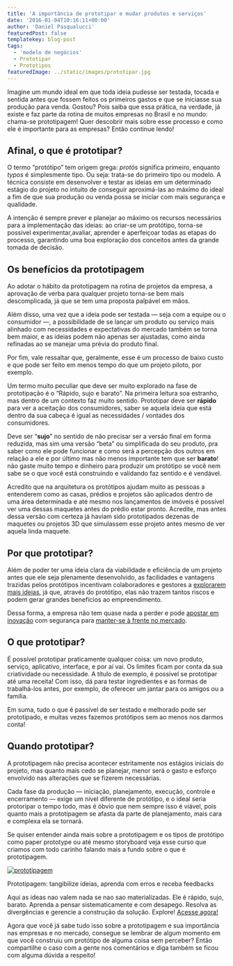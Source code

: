 ```yaml
---
title: 'A importância de prototipar e mudar produtos e serviços'
date: '2016-01-04T10:16:11+00:00'
author: 'Daniel Pasqualucci'
featuredPost: false
templatekey: blog-post
tags:
  - 'modelo de negócios'
  - Prototipar
  - Prototipos
featuredImage: ../static/images/prototipar.jpg
---
```


Imagine um mundo ideal em que toda ideia pudesse ser testada, tocada e sentida antes que fossem feitos os primeiros gastos e que se iniciasse sua produção para venda. Gostou? Pois saiba que essa prática, na verdade, já existe e faz parte da rotina de muitos empresas no Brasil e no mundo: chama-se prototipagem! Quer descobrir mais sobre esse processo e como ele é importante para as empresas? Então continue lendo!

## **Afinal, o que é prototipar?**

O termo “protótipo” tem origem grega: _protós_ significa primeiro, enquanto _typos_ é simplesmente tipo. Ou seja: trata-se do primeiro tipo ou modelo. A técnica consiste em desenvolver e testar as ideias em um determinado estágio do projeto no intuito de conseguir aproximá-las ao máximo do ideal a fim de que sua produção ou venda possa se iniciar com mais segurança e qualidade.

A intenção é sempre prever e planejar ao máximo os recursos necessários para a implementação das ideias: ao criar-se um protótipo, torna-se possível experimentar,avaliar, aprender e aperfeiçoar todas as etapas do processo, garantindo uma boa exploração dos conceitos antes da grande tomada de decisão.

## **Os benefícios da prototipagem**

Ao adotar o hábito da prototipagem na rotina de projetos da empresa, a aprovação de verba para qualquer projeto torna-se bem mais descomplicada, já que se tem uma proposta palpável em mãos.

Além disso, uma vez que a ideia pode ser testada — seja com a equipe ou o consumidor —, a possibilidade de se lançar um produto ou serviço mais alinhado com necessidades e expectativas do mercado também se torna bem maior, e as ideias podem não apenas ser ajustadas, como ainda refinadas ao se manejar uma prévia do produto final.

Por fim, vale ressaltar que, geralmente, esse é um processo de baixo custo e que pode ser feito em menos tempo do que um projeto piloto, por exemplo.

Um termo muito peculiar que deve ser muito explorado na fase de prototipação é o “Rápido, sujo e barato”. Na primeira leitura soa estranho, mas dentro de um contexto faz muito sentido. Prototipar deve ser **rápido** para ver a aceitação dos consumidores, saber se aquela ideia que está dentro da sua cabeça é igual as necessidades / vontades dos consumidores.

Deve ser “**sujo**” no sentido de não precisar ser a versão final em forma reduzida, mas sim uma versão “beta” ou simplificada do seu produto, pra saber como ele pode funcionar e como será a percepção dos outros em relação a ele e por último mas não menos importante tem que ser **barato**! não gaste muito tempo e dinheiro para produzir um protótipo se você nem sabe se o que você está construindo e validando faz sentido e é vendável.

Acredito que na arquitetura os protótipos ajudam muito as pessoas a entenderem como as casas, prédios e projetos são aplicados dentro de uma área determinada e até mesmo nos lançamentos de imóveis é possível ver uma dessas maquetes antes do prédio estar pronto. Acredite, mas antes dessa versão com certeza já haviam sido prototipados dezenas de maquetes ou projetos 3D que simulassem esse projeto antes mesmo de ver aquela linda maquete.

## **Por que prototipar?**

Além de poder ter uma ideia clara da viabilidade e eficiência de um projeto antes que ele seja plenamente desenvolvido, as facilidades e vantagens trazidas pelos protótipos incentivam colaboradores e gestores a [explorarem mais ideias](http://descola.org/drops/6-dicas-para-ser-mais-criativo/), já que, através do protótipo, elas não trazem tantos riscos e podem gerar grandes benefícios ao empreendimento.

Dessa forma, a empresa não tem quase nada a perder e pode [apostar em inovação](http://descola.org/drops/como-o-design-ajuda-a-trazer-inovacoes-para-as-empresas/) com segurança para [manter-se à frente no mercado](http://descola.org/drops/a-importancia-da-criatividade-no-empreendedorismo/).

## **O que prototipar?**

É possível prototipar praticamente qualquer coisa: um novo produto, serviço, aplicativo, interface, e por aí vai. Os limites ficam por conta da sua criatividade ou necessidade. A título de exemplo, é possível se prototipar até uma receita! Com isso, dá para testar ingredientes e as formas de trabalhá-los antes, por exemplo, de oferecer um jantar para os amigos ou a família.

Em suma, tudo o que é passível de ser testado e melhorado pode ser prototipado, e muitas vezes fazemos protótipos sem ao menos nos darmos conta!

## **Quando prototipar?**

A prototipagem não precisa acontecer estritamente nos estágios iniciais do projeto, mas quanto mais cedo se planejar, menor será o gasto e esforço envolvido nas alterações que se fizerem necessárias.

Cada fase da produção — iniciação, planejamento, execução, controle e encerramento — exige um nível diferente de protótipo, e o ideal seria protoripar o tempo todo, mas é óbvio que nem sempre isso é viável, pois quanto mais a prototipagem se afasta da parte de planejamento, mais cara e complexa ela se tornará.

Se quiser entender ainda mais sobre a prototipagem e os tipos de protótipo como paper prototype ou até mesmo storyboard veja esse curso que criamos com todo carinho falando mais a fundo sobre o que é prototipagem.

[![prototipagem](http://s3-sa-east-1.amazonaws.com/drops-cdn/drops-new/wp-content/uploads/2016/01/04101611/prototipagem-300x146.jpg)](http://www.descola.org/curso/24/prototipagem-tangibilize-ideias-aprenda-com-erros-e-receba-feedbacks)

Prototipagem: tangibilize ideias, aprenda com erros e receba feedbacks

Aqui as ideas nao valem nada se nao sao materializadas. Ele é rápido, sujo, barato. Aprenda a pensar sistematicamente e com desapego. Resolva as divergências e gerencie a construção da solução. Explore! [Acesse agora!](http://www.descola.org/curso/24/prototipagem-tangibilize-ideias-aprenda-com-erros-e-receba-feedbacks)

Agora que você já sabe tudo isso sobre a prototipagem e sua importância nas empresas e no mercado, consegue se lembrar de algum momento em que você construiu um protótipo de alguma coisa sem perceber? Então compartilhe o caso com a gente nos comentários e diga também se ficou com alguma dúvida a respeito!

